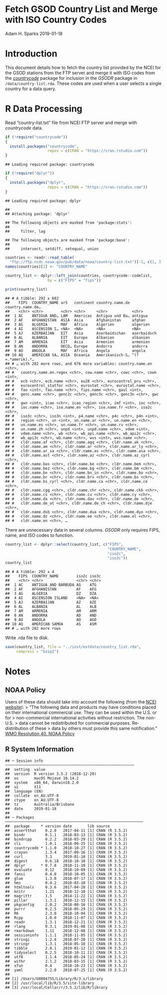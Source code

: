 Fetch GSOD Country List and Merge with ISO Country Codes
================
Adam H. Sparks
2019-01-18

# Introduction

This document details how to fetch the country list provided by the NCEI
for the GSOD stations from the FTP server and merge it with ISO codes
from the [*countrycode*](https://cran.r-project.org/package=countrycode)
package for inclusion in the *GSODR* package in
`/data/country-list.rda`. These codes are used when a user selects a
single country for a data query.

# R Data Processing

Read “country-list.txt” file from NCEI FTP server and merge with
*countrycode* data.

``` r
if (!require("countrycode"))
{
  install.packages("countrycode",
                   repos = c(CRAN = "https://cran.rstudio.com"))
}
```

    ## Loading required package: countrycode

``` r
if (!require("dplyr"))
{
  install.packages("dplyr",
                   repos = c(CRAN = "https://cran.rstudio.com"))
}
```

    ## Loading required package: dplyr

    ## 
    ## Attaching package: 'dplyr'

    ## The following objects are masked from 'package:stats':
    ## 
    ##     filter, lag

    ## The following objects are masked from 'package:base':
    ## 
    ##     intersect, setdiff, setequal, union

``` r
countries <- readr::read_table(
  "ftp://ftp.ncdc.noaa.gov/pub/data/noaa/country-list.txt")[-1, c(1, 3)]
names(countries)[2] <- "COUNTRY_NAME"

country_list <- dplyr::left_join(countries, countrycode::codelist,
                   by = c("FIPS" = "fips"))

print(country_list)
```

    ## # A tibble: 292 x 682
    ##    FIPS  COUNTRY_NAME ar5   continent country.name.de country.name.de…
    ##    <chr> <chr>        <chr> <chr>     <chr>           <chr>           
    ##  1 AC    ANTIGUA AND… LAM   Americas  Antigua und Ba… antigua         
    ##  2 AF    AFGHANISTAN  ASIA  Asia      Afghanistan     afghan          
    ##  3 AG    ALGERIA      MAF   Africa    Algerien        algerien        
    ##  4 AI    ASCENSION I… <NA>  <NA>      <NA>            <NA>            
    ##  5 AJ    AZERBAIJAN   EIT   Asia      Aserbaidschan   aserbaidsch     
    ##  6 AL    ALBANIA      EIT   Europe    Albanien        albanien        
    ##  7 AM    ARMENIA      EIT   Asia      Armenien        armenien        
    ##  8 AN    ANDORRA      OECD… Europe    Andorra         andorra         
    ##  9 AO    ANGOLA       MAF   Africa    Angola          angola          
    ## 10 AQ    AMERICAN SA… ASIA  Oceania   Amerikanisch-S… ^(?=.*amerik).*…
    ## # … with 282 more rows, and 676 more variables: country.name.en <chr>,
    ## #   country.name.en.regex <chr>, cow.name <chr>, cowc <chr>, cown <int>,
    ## #   ecb <chr>, ecb.name <chr>, eu28 <chr>, eurocontrol_pru <chr>,
    ## #   eurocontrol_statfor <chr>, eurostat <chr>, eurostat.name <chr>,
    ## #   fao <int>, fao.name <chr>, fips.name <chr>, gaul <int>,
    ## #   genc.name <chr>, genc2c <chr>, genc3c <chr>, genc3n <chr>, gwc <chr>,
    ## #   gwn <int>, icao <chr>, icao_region <chr>, imf <int>, ioc <chr>,
    ## #   ioc.name <chr>, iso.name.en <chr>, iso.name.fr <chr>, iso2c <chr>,
    ## #   iso3c <chr>, iso3n <int>, p4.name <chr>, p4c <chr>, p4n <int>,
    ## #   region <chr>, un <int>, un.name.ar <chr>, un.name.en <chr>,
    ## #   un.name.es <chr>, un.name.fr <chr>, un.name.ru <chr>,
    ## #   un.name.zh <chr>, unpd <int>, unpd.name <chr>, vdem <int>,
    ## #   vdem.name <chr>, wb <chr>, wb_api.name <chr>, wb_api2c <chr>,
    ## #   wb_api3c <chr>, wb.name <chr>, wvs <int>, wvs.name <chr>,
    ## #   cldr.name.af <chr>, cldr.name.agq <chr>, cldr.name.ak <chr>,
    ## #   cldr.name.am <chr>, cldr.name.ar <chr>, cldr.name.ar_ly <chr>,
    ## #   cldr.name.ar_sa <chr>, cldr.name.as <chr>, cldr.name.asa <chr>,
    ## #   cldr.name.ast <chr>, cldr.name.az <chr>, cldr.name.az_cyrl <chr>,
    ## #   cldr.name.bas <chr>, cldr.name.be <chr>, cldr.name.bem <chr>,
    ## #   cldr.name.bez <chr>, cldr.name.bg <chr>, cldr.name.bm <chr>,
    ## #   cldr.name.bn <chr>, cldr.name.bn_in <chr>, cldr.name.bo <chr>,
    ## #   cldr.name.br <chr>, cldr.name.brx <chr>, cldr.name.bs <chr>,
    ## #   cldr.name.bs_cyrl <chr>, cldr.name.ca <chr>, cldr.name.ce <chr>,
    ## #   cldr.name.cgg <chr>, cldr.name.chr <chr>, cldr.name.ckb <chr>,
    ## #   cldr.name.cs <chr>, cldr.name.cu <chr>, cldr.name.cy <chr>,
    ## #   cldr.name.da <chr>, cldr.name.dav <chr>, cldr.name.de <chr>,
    ## #   cldr.name.de_at <chr>, cldr.name.de_ch <chr>, cldr.name.dje <chr>,
    ## #   cldr.name.dsb <chr>, cldr.name.dua <chr>, cldr.name.dyo <chr>,
    ## #   cldr.name.dz <chr>, cldr.name.ee <chr>, cldr.name.el <chr>,
    ## #   cldr.name.en <chr>, …

There are unnecessary data in several columns. *GSODR* only requires
FIPS, name, and ISO codes to function.

``` r
country_list <- dplyr::select(country_list, c("FIPS",
                                              "COUNTRY_NAME",
                                              "iso2c",
                                              "iso3c"))
country_list
```

    ## # A tibble: 292 x 4
    ##    FIPS  COUNTRY_NAME        iso2c iso3c
    ##    <chr> <chr>               <chr> <chr>
    ##  1 AC    ANTIGUA AND BARBUDA AG    ATG  
    ##  2 AF    AFGHANISTAN         AF    AFG  
    ##  3 AG    ALGERIA             DZ    DZA  
    ##  4 AI    ASCENSION ISLAND    <NA>  <NA> 
    ##  5 AJ    AZERBAIJAN          AZ    AZE  
    ##  6 AL    ALBANIA             AL    ALB  
    ##  7 AM    ARMENIA             AM    ARM  
    ##  8 AN    ANDORRA             AD    AND  
    ##  9 AO    ANGOLA              AO    AGO  
    ## 10 AQ    AMERICAN SAMOA      AS    ASM  
    ## # … with 282 more rows

Write .rda file to disk.

``` r
save(country_list, file = "../inst/extdata/country_list.rda",
     compress = "bzip2")
```

# Notes

## NOAA Policy

Users of these data should take into account the following (from the
[NCEI
website](http://www7.ncdc.noaa.gov/CDO/cdoselect.cmd?datasetabbv=GSOD&countryabbv=&georegionabbv=)):
\> “The following data and products may have conditions placed on their
international commercial use. They can be used within the U.S. or for \>
non-commercial international activities without restriction. The
non-U.S. \> data cannot be redistributed for commercial purposes.
Re-distribution of these \> data by others must provide this same
notification.” [WMO Resolution 40. NOAA
Policy](http://www.wmo.int/pages/about/Resolution40.html)

## R System Information

    ## ─ Session info ──────────────────────────────────────────────────────────
    ##  setting  value                       
    ##  version  R version 3.5.2 (2018-12-20)
    ##  os       macOS Mojave 10.14.2        
    ##  system   x86_64, darwin18.2.0        
    ##  ui       X11                         
    ##  language (EN)                        
    ##  collate  en_AU.UTF-8                 
    ##  ctype    en_AU.UTF-8                 
    ##  tz       Australia/Brisbane          
    ##  date     2019-01-18                  
    ## 
    ## ─ Packages ──────────────────────────────────────────────────────────────
    ##  package     * version date       lib source        
    ##  assertthat    0.2.0   2017-04-11 [1] CRAN (R 3.5.2)
    ##  bindr         0.1.1   2018-03-13 [1] CRAN (R 3.5.2)
    ##  bindrcpp      0.2.2   2018-03-29 [1] CRAN (R 3.5.2)
    ##  cli           1.0.1   2018-09-25 [1] CRAN (R 3.5.2)
    ##  countrycode * 1.1.0   2018-10-27 [1] CRAN (R 3.5.2)
    ##  crayon        1.3.4   2017-09-16 [1] CRAN (R 3.5.2)
    ##  curl          3.3     2019-01-10 [1] CRAN (R 3.5.2)
    ##  digest        0.6.18  2018-10-10 [1] CRAN (R 3.5.2)
    ##  dplyr       * 0.7.8   2018-11-10 [1] CRAN (R 3.5.2)
    ##  evaluate      0.12    2018-10-09 [1] CRAN (R 3.5.2)
    ##  fansi         0.4.0   2018-10-05 [1] CRAN (R 3.5.2)
    ##  glue          1.3.0   2018-07-17 [1] CRAN (R 3.5.2)
    ##  hms           0.4.2   2018-03-10 [1] CRAN (R 3.5.2)
    ##  htmltools     0.3.6   2017-04-28 [1] CRAN (R 3.5.2)
    ##  knitr         1.21    2018-12-10 [1] CRAN (R 3.5.2)
    ##  magrittr      1.5     2014-11-22 [1] CRAN (R 3.5.2)
    ##  pillar        1.3.1   2018-12-15 [1] CRAN (R 3.5.2)
    ##  pkgconfig     2.0.2   2018-08-16 [1] CRAN (R 3.5.2)
    ##  purrr         0.2.5   2018-05-29 [1] CRAN (R 3.5.2)
    ##  R6            2.3.0   2018-10-04 [1] CRAN (R 3.5.2)
    ##  Rcpp          1.0.0   2018-11-07 [1] CRAN (R 3.5.2)
    ##  readr         1.3.1   2018-12-21 [1] CRAN (R 3.5.2)
    ##  rlang         0.3.1   2019-01-08 [1] CRAN (R 3.5.2)
    ##  rmarkdown     1.11    2018-12-08 [1] CRAN (R 3.5.2)
    ##  sessioninfo   1.1.1   2018-11-05 [1] CRAN (R 3.5.2)
    ##  stringi       1.2.4   2018-07-20 [1] CRAN (R 3.5.2)
    ##  stringr       1.3.1   2018-05-10 [1] CRAN (R 3.5.2)
    ##  tibble        2.0.1   2019-01-12 [1] CRAN (R 3.5.2)
    ##  tidyselect    0.2.5   2018-10-11 [1] CRAN (R 3.5.2)
    ##  utf8          1.1.4   2018-05-24 [1] CRAN (R 3.5.2)
    ##  withr         2.1.2   2018-03-15 [1] CRAN (R 3.5.2)
    ##  xfun          0.4     2018-10-23 [1] CRAN (R 3.5.2)
    ##  yaml          2.2.0   2018-07-25 [1] CRAN (R 3.5.2)
    ## 
    ## [1] /Users/U8004755/Library/R/3.x/library
    ## [2] /usr/local/lib/R/3.5/site-library
    ## [3] /usr/local/Cellar/r/3.5.2/lib/R/library
